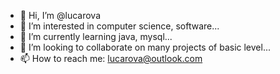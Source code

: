 - 👋 Hi, I’m @lucarova
- 👀 I’m interested in computer science, software...
- 🌱 I’m currently learning java, mysql...
- 💞️ I’m looking to collaborate on many projects of basic level...
- 📫 How to reach me: lucarova@outlook.com

<!---
lucarova/lucarova is a ✨ special ✨ repository because its `README.md` (this file) appears on your GitHub profile.
You can click the Preview link to take a look at your changes.
--->
